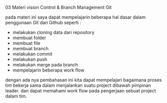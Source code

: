 03 Materi vision Control & Branch Management Git

pada materi ini saya dapat mempelajarin beberapa hal dasar dalam penggunaan Git dan Github seperti :

- melakukan cloning data dari repository
- membuat folder
- membuat file
- membuat branch
- melakukan commit
- melakukan push
- melakukan merge pada branch
- mempelajarin beberapa work flow

dengan ada nya pembahasan ini kita dapat mempelajari bagaimana proses tim bekerja sama dalam menjalankan suatu project dibawah pimpinan leader. dan dapat memahami work flow pada pengerjaan sebuat project dalam tim.
